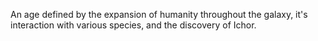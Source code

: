 An age defined by the expansion of humanity throughout the galaxy, it's interaction with various species, and the discovery of Ichor.